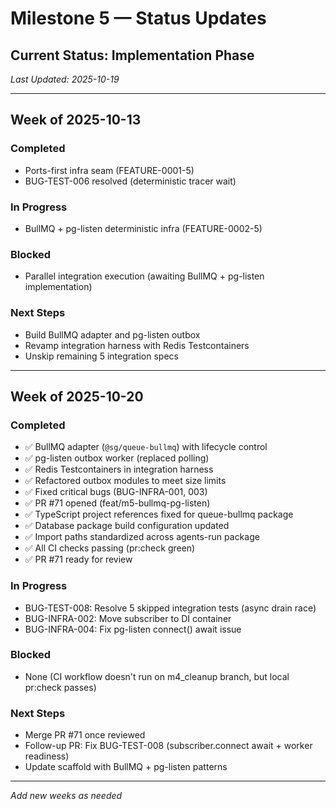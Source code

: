 # Milestone 5 — Status Updates

## Current Status: Implementation Phase
_Last Updated: 2025-10-19_

---

## Week of 2025-10-13
### Completed
- Ports-first infra seam (FEATURE-0001-5)
- BUG-TEST-006 resolved (deterministic tracer wait)

### In Progress
- BullMQ + pg-listen deterministic infra (FEATURE-0002-5)

### Blocked
- Parallel integration execution (awaiting BullMQ + pg-listen implementation)

### Next Steps
- Build BullMQ adapter and pg-listen outbox
- Revamp integration harness with Redis Testcontainers
- Unskip remaining 5 integration specs

---

## Week of 2025-10-20
### Completed
- ✅ BullMQ adapter (`@sg/queue-bullmq`) with lifecycle control
- ✅ pg-listen outbox worker (replaced polling)
- ✅ Redis Testcontainers in integration harness
- ✅ Refactored outbox modules to meet size limits
- ✅ Fixed critical bugs (BUG-INFRA-001, 003)
- ✅ PR #71 opened (feat/m5-bullmq-pg-listen)
- ✅ TypeScript project references fixed for queue-bullmq package
- ✅ Database package build configuration updated
- ✅ Import paths standardized across agents-run package
- ✅ All CI checks passing (pr:check green)
- ✅ PR #71 ready for review

### In Progress
- BUG-TEST-008: Resolve 5 skipped integration tests (async drain race)
- BUG-INFRA-002: Move subscriber to DI container
- BUG-INFRA-004: Fix pg-listen connect() await issue

### Blocked
- None (CI workflow doesn't run on m4_cleanup branch, but local pr:check passes)

### Next Steps
- Merge PR #71 once reviewed
- Follow-up PR: Fix BUG-TEST-008 (subscriber.connect await + worker readiness)
- Update scaffold with BullMQ + pg-listen patterns

---

_Add new weeks as needed_

